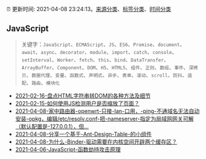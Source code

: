 :alarm_clock: 更新时间: 2021-04-08 23:24:13。[来源分类](../README.md)、[标签分类](../TAGS.md)、[时间分类](../TIMELINE.md)

## JavaScript


> 关键字：`JavaScript`、`ECMAScript`、`JS`、`ES6`、`Promise`、`document`、`await`、`async`、`decorator`、`module`、`import`、`catch`、`console`、`setInterval`、`Worker`、`fetch`、`this`、`bind`、`DataTransfer`、`ArrayBuffer`、`Component`、`DOM`、`H5`、`HTML5`、`组件`、`正则`、`数组`、`事件`、`深拷贝`、`数据代理`、`变量`、`函数式`、`声明式`、`异步`、`表单`、`滚动`、`scroll`、`防抖`、`适配`、`路由`、`模块化`



- [2021-02-16-盘点HTML字符串转DOM的各种方法及细节](https://www.zhangxinxu.com/wordpress/2021/02/html-string-dom/) 
- [2021-02-15-如何使用JS检测用户是否缩放了页面？](https://www.zhangxinxu.com/wordpress/2021/02/js-if-page-zoom/) 
- [2021-04-08-家中路由器-openwrt-只接-lan-口用，-ping-不通域名无法自动安装-opkg，编辑/etc/resolv.conf-把-nameserver-指定为局域网网关可解（默认配置是-127.0.0.1），但...](https://www.v2ex.com/t/769264) 
- [2021-04-08-分享一个基于-Ant-Design-Table-的小组件](https://www.v2ex.com/t/769260) 
- [2021-04-08-为什么-Binder-驱动需要在内核空间开辟两个缓存区？](https://www.v2ex.com/t/769224) 
- [2021-04-06-JavaScript-函数劫持攻击原理](https://sec.thief.one/article_content?a_id=3a41f21fbb86bbf3fb166ba30ed652d0) 